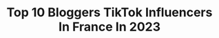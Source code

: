 ---
title: Top 10 Bloggers TikTok Influencers In France In 2023
description: >-
  Find top bloggers TikTok influencers in France in 2023. Most popular hashtags: #pourtoi #fyp #foryou #tiktoktravel.
platform: TikTok
hits: 9
text_top: See the most popular TikTok profiles on inBeat.
text_bottom: Our platform aggregates 9 TikTok influencers like this in France for you to pitch.
profiles:
  - username: "travelmimii"
    fullname: >-
      Marina
    bio: >-
      Luxury lifestyle blogger Travel 🚁 Fashion 🛍 IG: @travelmimii INSTA MASKS 👆🏻
    location: "France"
    followers: 6448
    engagement: 1244
    commentsToLikes: 0.077674
    id: ckb9gfze75n6f0j2383331b6n
    verified: false
    hashtags: "#travelblogger, #visitfrance, #monaco, #tiktokfrance"
  - username: "korbeninfo"
    fullname: >-
      Korben
    bio: >-
      Chef de l’Internet 👨🏻‍💻👨‍🏫 #blogger Merci pour les 23 K ❤️ et abonnez-vous
    location: "France"
    followers: 22900
    engagement: 350
    commentsToLikes: 0.091249
    id: ckamtlgbuv9se0i785qotu5p1
    verified: true
    hashtags: "#dev, #steam, #christmas, #noel"
  - username: "limitlesssecrets"
    fullname: >-
      Limitlesssecrets
    bio: >-
      French travel blogger and foodie based in Paris. Also on Insta @limitlesssecrets
    location: "France"
    followers: 24600
    engagement: 916
    commentsToLikes: 0.066589
    id: ck9dwvka0qqt90j78po69an1j
    verified: false
    hashtags: "#parisphotographer, #cherryblossoms, #parisphotospots, #wisteria"
  - username: "emmanuelle.miralles"
    fullname: >-
      Emmanuelle Miralles
    bio: >-
      Insta : Emmanuellemiralles 5.6K 🌿Lifestyle Blogger ☀️French Traveler
    location: "France"
    followers: 2462
    engagement: 602
    commentsToLikes: 0.042632
    id: ckacajja1h0dz0i78wtdntggx
    verified: false
    hashtags: "#foryou, #maroc, #sante, #lake"
  - username: "nathalie_wanders"
    fullname: >-
      Nathalie Roch
    bio: >-
      Travel blogger - Wanderlust lover IG @nathalie_wanders
    location: "France"
    followers: 17600
    engagement: 1104
    commentsToLikes: 0.024286
    id: ck8scvpk2cx5u0j78bfvmq0ka
    verified: false
    hashtags: "#fyp, #instagram, #tiktoktravel, #italy"
  - username: "angelinkkofff"
    fullname: >-
      Angie ♡
    bio: >-
      Compte secours Angelinkkoff ! ❤ 🌸 Blogger 🍼 Mum of baby Eden
    location: "France"
    followers: 162000
    engagement: 858
    commentsToLikes: 0.015077
    id: ck81rzxh4ozpf0j7898coxv75
    verified: false
    hashtags: "#love, #pourtoi, #abonnetoi, #sheingals"
  - username: "onikapeja"
    fullname: >-
      ONIKA
    bio: >-
      🇦🇱🇽🇰 Blogger — IG @onikapeja
    location: "France"
    followers: 36200
    engagement: 899
    commentsToLikes: 0.007652
    id: ck900yr84b2gk0j78y4j10b8q
    verified: false
    hashtags: "#fyp, #pourtoi, #spring, #pourtapage"
  - username: "margauxtheparisian"
    fullname: >-
      ✨Follow my Instagram ✨
    bio: >-
      120k ! 📸 Rejoignez-moi sur Insta 📸 📩 margauxctn@outlook.fr
    location: "France"
    followers: 120600
    engagement: 1824
    commentsToLikes: 0.008430
    id: ckb0eye9177o90j231f78tybz
    verified: false
    hashtags: "#hairstylesforgirls, #schoolhairstyles, #friperie, #quickhairstyle"
  - username: "anthonymateoofficiel"
    fullname: >-
      anthony mateo
    bio: >-
      C’est bien la pire des folies que de vouloir être sage dans un monde de fous.
    location: "France"
    followers: 285900
    engagement: 1147
    commentsToLikes: 0.002806
    id: ckaftt9mc6yal0i78hhny9q52
    verified: true
    hashtags: "#fyp, #pourtoi, #fy, #foryou"
---